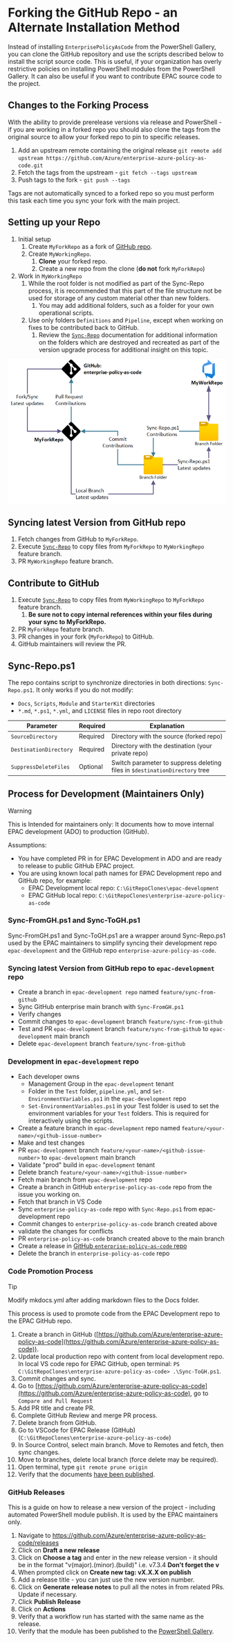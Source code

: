 # Forking the GitHub Repo - an Alternate Installation Method

Instead of installing `EnterprisePolicyAsCode` from the PowerShell Gallery, you can clone the GitHub repository and use the scripts described below to install the script source code. This is useful, if your organization has overly restrictive policies on installing PowerShell modules from the PowerShell Gallery. It can also be useful if you want to contribute EPAC source code to the project.

## Changes to the Forking Process

With the ability to provide prerelease versions via release and PowerShell - if you are working in a forked repo you should also clone the tags from the original source to allow your forked repo to pin to specific releases.

1. Add an upstream remote containing the original release `git remote add upstream https://github.com/Azure/enterprise-azure-policy-as-code.git`
1. Fetch the tags from the upstream - `git fetch --tags upstream`
1. Push tags to the fork - `git push --tags`

Tags are not automatically synced to a forked repo so you must perform this task each time you sync your fork with the main project.

## Setting up your Repo

1. Initial setup
      1. Create `MyForkRepo` as a fork of [GitHub repo](https://github.com/Azure/enterprise-azure-policy-as-code).
      1. Create `MyWorkingRepo`.
            1. **Clone** your forked repo.
            1. Create a new repo from the clone (**do not** fork `MyForkRepo`)
1. Work in `MyWorkingRepo`
      1. While the root folder is not modified as part of the Sync-Repo process, it is recommended that this part of the file structure not be used for storage of any custom material other than new folders.
          1. You may add additional folders, such as a folder for your own operational scripts.
      1. Use only folders `Definitions` and `Pipeline`, except when working on fixes to be contributed back to GitHub.
          1. Review the [`Sync-Repo`](#sync-repops1) documentation for additional information on the folders which are destroyed and recreated as part of the version upgrade process for additional insight on this topic.

![image](Images/Sync-Repo.png)

## Syncing latest Version from GitHub repo

1. Fetch changes from GitHub to `MyForkRepo`.
2. Execute [`Sync-Repo`](#sync-repops1) to copy files from `MyForkRepo` to `MyWorkingRepo` feature branch.
3. PR `MyWorkingRepo` feature branch.

## Contribute to GitHub

1. Execute [`Sync-Repo`](#sync-repops1) to copy files from `MyWorkingRepo` to `MyForkRepo` feature branch.
    1. **Be sure not to copy internal references within your files during your sync to MyForkRepo.**
2. PR `MyForkRepo` feature branch.
3. PR changes in your fork (`MyForkRepo`) to GitHub.
4. GitHub maintainers will review the PR.

## Sync-Repo.ps1

The repo contains script to synchronize directories in both directions: `Sync-Repo.ps1`. It only works if you do not modify:

* `Docs`, `Scripts`, `Module` and `StarterKit` directories
* `*.md`, `*.ps1`, `*.yml`, and `LICENSE` files in repo root directory

|Parameter | Required | Explanation |
|----------|----------|-------------|
| `SourceDirectory` | Required | Directory with the source (forked repo) |
| `DestinationDirectory` | Required | Directory with the destination (your private repo) |
| `SuppressDeleteFiles` | Optional | Switch parameter to suppress deleting files in `$destinationDirectory` tree |

## Process for Development (Maintainers Only)

> [!WARNING]
> This is Intended for maintainers only: It documents how to move internal EPAC development (ADO) to production (GitHub).

Assumptions:

* You have completed PR in for EPAC Development in ADO and are ready to release to public GitHub EPAC project.
* You are using known local path names for EPAC Development repo and GitHub repo, for example:
  * EPAC Development local repo: `C:\GitRepoClones\epac-development`
  * EPAC GitHub local repo: `C:\GitRepoClones\enterprise-azure-policy-as-code`

### Sync-FromGH.ps1 and Sync-ToGH.ps1

Sync-FromGH.ps1 and Sync-ToGH.ps1 are a wrapper around Sync-Repo.ps1 used by the EPAC maintainers to simplify syncing their development repo `epac-development` and the GitHub repo `enterprise-azure-policy-as-code`.

### Syncing latest Version from GitHub repo to `epac-development` repo

* Create a branch in `epac-development repo` named `feature/sync-from-github`
* Sync GitHub enterprise main branch with `Sync-FromGH.ps1`
* Verify changes
* Commit changes to `epac-development` branch `feature/sync-from-github`
* Test and PR `epac-development` branch `feature/sync-from-github` to `epac-development` main branch
* Delete `epac-development` branch `feature/sync-from-github`

### Development in `epac-development` repo

* Each developer owns
  * Management Group in the `epac-development` tenant
  * Folder in the `Test` folder, `pipeline.yml`, and `Set-EnvironmentVariables.ps1` in the `epac-development` repo
  * `Set-EnvironmentVariables.ps1` in your Test folder is used to set the environment variables for your `Test` folders. This is required for interactively using the scripts.
* Create a feature branch in `epac-development` repo named `feature/<your-name>/<github-issue-number>`
* Make and test changes
* PR `epac-development` branch `feature/<your-name>/<github-issue-number>` to `epac-development` main branch
* Validate "prod" build in `epac-development` tenant
* Delete branch `feature/<your-name>/<github-issue-number>`
* Fetch main branch from `epac-development` repo
* Create a branch in GitHub `enterprise-policy-as-code` repo from the issue you working on.
* Fetch that branch in VS Code
* Sync `enterprise-policy-as-code` repo with `Sync-Repo.ps1` from epac-development repo
* Commit changes to `enterprise-policy-as-code` branch created above
* validate the changes for conflicts
* PR `enterprise-policy-as-code` branch created above to the main branch
* Create a release in [GitHub `enterprise-policy-as-code` repo](#)
* Delete the branch in `enterprise-policy-as-code` repo

### Code Promotion Process

> [!TIP]
> Modify mkdocs.yml after adding markdown files to the Docs folder.

This process is used to promote code from the EPAC Development repo to the EPAC GitHub repo.

1. Create a branch in GitHub ([https://github.com/Azure/enterprise-azure-policy-as-code](https://github.com/Azure/enterprise-azure-policy-as-code)).
2. Update local production repo with content from local development repo. In local VS code repo for EPAC GitHub, open terminal:
   `PS C:\GitRepoClones\enterprise-azure-policy-as-code> .\Sync-ToGH.ps1`.
3. Commit changes and sync.
4. Go to [https://github.com/Azure/enterprise-azure-policy-as-code](https://github.com/Azure/enterprise-azure-policy-as-code), go to `Compare and Pull Request`
5. Add PR title and create PR.
6. Complete GitHub Review and merge PR process.
7. Delete branch from GitHub.
8. Go to VSCode for EPAC Release (GitHub) (`C:\GitRepoClones\enterprise-azure-policy-as-code`)
9. In Source Control, select main branch. Move to Remotes and fetch, then sync changes.
10. Move to branches, delete local branch (force delete may be required).
11. Open terminal, type `git remote prune origin`
12. Verify that the documents [have been published](https://aka.ms/epac).

### GitHub Releases

This is a guide on how to release a new version of the project - including automated PowerShell module publish. It is used by the EPAC maintainers only.

1. Navigate to <https://github.com/Azure/enterprise-azure-policy-as-code/releases>
2. Click on **Draft a new release**
3. Click on **Choose a tag** and enter in the new release version - it should be in the format "v(major).(minor).(build)" i.e. v7.3.4 **Don't forget the v**
4. When prompted click on **Create new tag: vX.X.X on publish**
5. Add a release title - you can just use the new version number.
6. Click on **Generate release notes** to pull all the notes in from related PRs. Update if necessary.
7. Click **Publish Release**
8. Click on **Actions**
9. Verify that a workflow run has started with the same name as the release.
10. Verify that the module has been published to the [PowerShell Gallery](https://www.powershellgallery.com/packages/EnterprisePolicyAsCode).
